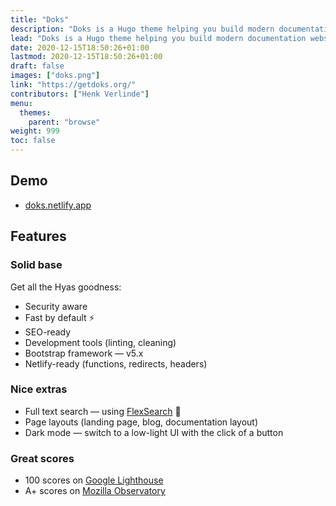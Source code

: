 ```yaml
---
title: "Doks"
description: "Doks is a Hugo theme helping you build modern documentation websites that are secure, fast, and SEO-ready — by default."
lead: "Doks is a Hugo theme helping you build modern documentation websites that are secure, fast, and SEO-ready — by default."
date: 2020-12-15T18:50:26+01:00
lastmod: 2020-12-15T18:50:26+01:00
draft: false
images: ["doks.png"]
link: "https://getdoks.org/"
contributors: ["Henk Verlinde"]
menu:
  themes:
    parent: "browse"
weight: 999
toc: false
---
```


## Demo

- [doks.netlify.app](https://doks.netlify.app/)

## Features

### Solid base

Get all the Hyas goodness:

- Security aware
- Fast by default ⚡️
- SEO-ready
- Development tools (linting, cleaning)
- Bootstrap framework — v5.x
- Netlify-ready (functions, redirects, headers)

### Nice extras

- Full text search — using [FlexSearch](https://github.com/nextapps-de/flexsearch) 🚀
- Page layouts (landing page, blog, documentation layout)
- Dark mode — switch to a low-light UI with the click of a button

### Great scores

- 100 scores on [Google Lighthouse](https://googlechrome.github.io/lighthouse/viewer/?gist=92eaa982d7dbf92f94fe8ecc03987c9a)
- A+ scores on [Mozilla Observatory](https://observatory.mozilla.org/analyze/doks.netlify.app)
